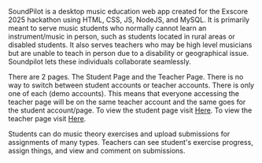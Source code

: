 SoundPilot is a desktop music education web app created for the Exscore 2025 hackathon using HTML, CSS, JS, NodeJS, and MySQL.
It is primarily meant to serve music students who normally cannot learn an instrument/music in person, such as students located in rural areas or disabled students.
It also serves teachers who may be high level musicians but are unable to teach in person due to a disability or geographical issue.
Soundpilot lets these individuals collaborate seamlessly.

There are 2 pages. The Student Page and the Teacher Page.
There is no way to switch between student accounts or teacher accounts. There is only one of each (demo accounts). This means that everyone accessing the teacher page will be on the same teacher account and the same goes for the student account/page.
To view the student page visit [Here](http://3.13.118.113/soundpilot/Client/pages/home.html).
To view the teacher page visit [Here](http://3.13.118.113/soundpilot/Client/pages/teacher.html).

Students can do music theory exercises and upload submissions for assignments of many types.
Teachers can see student's exercise progress, assign things, and view and comment on submissions.
